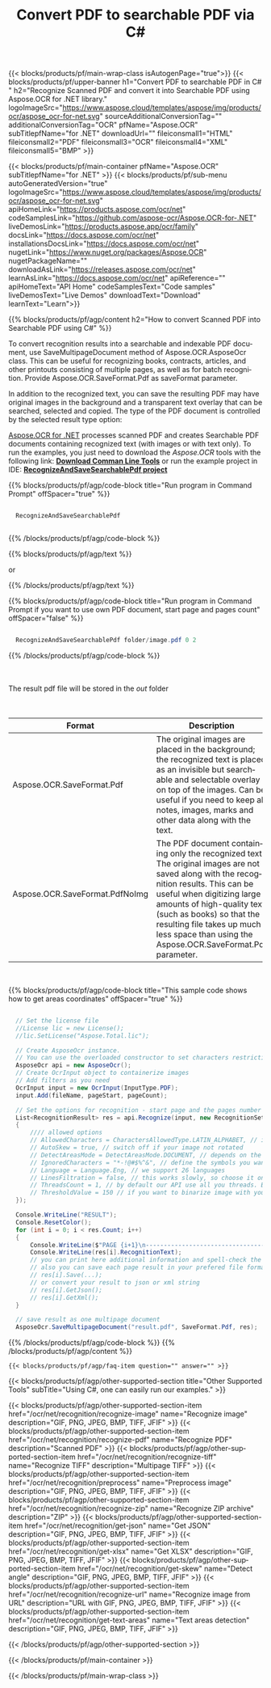 ﻿---
title: Convert PDF to searchable PDF via C# 
weight: 3920
url: /net/recognition/recognize-pdf/ 
lang: en
langdirlevel: 2
locales: ru
description: Recognize PDF and saving recognition results as a searchable PDF via C#. 
---

{{< blocks/products/pf/main-wrap-class isAutogenPage="true">}}
{{< blocks/products/pf/upper-banner h1="Convert PDF to searchable PDF in C# " h2="Recognize Scanned PDF and convert it into Searchable PDF using Aspose.OCR for .NET library." logoImageSrc="https://www.aspose.cloud/templates/aspose/img/products/ocr/aspose_ocr-for-net.svg" sourceAdditionalConversionTag="" additionalConversionTag="OCR" pfName="Aspose.OCR" subTitlepfName="for .NET" downloadUrl="" fileiconsmall1="HTML" fileiconsmall2="PDF" fileiconsmall3="OCR" fileiconsmall4="XML" fileiconsmall5="BMP" >}}


{{< blocks/products/pf/main-container pfName="Aspose.OCR" subTitlepfName="for .NET" >}}
{{< blocks/products/pf/sub-menu autoGeneratedVersion="true" logoImageSrc="https://www.aspose.cloud/templates/aspose/img/products/ocr/aspose_ocr-for-net.svg" apiHomeLink="https://products.aspose.com/ocr/net" codeSamplesLink="https://github.com/aspose-ocr/Aspose.OCR-for-.NET" liveDemosLink="https://products.aspose.app/ocr/family" docsLink="https://docs.aspose.com/ocr/net" installationsDocsLink="https://docs.aspose.com/ocr/net" nugetLink="https://www.nuget.org/packages/Aspose.OCR" nugetPackageName="" downloadAsLink="https://releases.aspose.com/ocr/net" learnAsLink="https://docs.aspose.com/ocr/net" apiReference="" apiHomeText="API Home" codeSamplesText="Code samples" liveDemosText="Live Demos" downloadText="Download" learnText="Learn">}}

{{% blocks/products/pf/agp/content h2="How to convert Scanned PDF into Searchable PDF using C#" %}}

To convert recognition results into a searchable and indexable PDF document, use SaveMultipageDocument method of Aspose.OCR.AsposeOcr class. This can be useful for recognizing books, contracts, articles, and other printouts consisting of multiple pages, as well as for batch recognition. Provide Aspose.OCR.SaveFormat.Pdf as saveFormat parameter.

In addition to the recognized text, you can save the resulting PDF may have original images in the background and a transparent text overlay that can be searched, selected and copied. The type of the PDF document is controlled by the selected result type option:

[Aspose.OCR for .NET](https://products.aspose.com/ocr/net) 
 processes scanned PDF and creates Searchable PDF documents containing recognized text (with images or with text only). To run the examples, you just need to download the *Aspose.OCR* 
 tools with the following link:  [**Download Comman Line Tools**](https://github.com/aspose-ocr/Aspose.OCR-for-.NET/releases/download/23.5.0/CommandLineToolsAsposeOcr23.5.0.zip)
 or run the example project in IDE: [**RecognizeAndSaveSearchablePdf project**](https://github.com/aspose-ocr/Aspose.OCR-for-.NET/tree/master/Applications_Aspose_Ocr_Net_6/RecognizeAndSaveSearchablePdf) 



{{% blocks/products/pf/agp/code-block title="Run program in Command Prompt" offSpacer="true" %}}

```cs

  RecognizeAndSaveSearchablePdf



```
{{% /blocks/products/pf/agp/code-block %}}

{{% blocks/products/pf/agp/text %}}

or

{{% /blocks/products/pf/agp/text %}}

{{% blocks/products/pf/agp/code-block title="Run program in Command Prompt if you want to use own PDF document, start page and pages count" offSpacer="false" %}}

```cs

  RecognizeAndSaveSearchablePdf folder/image.pdf 0 2

```
{{% /blocks/products/pf/agp/code-block %}}

<br/><br/>
The result pdf file will be stored in the *out* folder  
<br/><br/>


Format	|  Description 
--- | ---
Aspose.OCR.SaveFormat.Pdf	|   The original images are placed in the background; the recognized text is placed as an invisible but searchable and selectable overlay on top of the images. Can be useful if you need to keep all notes, images, marks and other data along with the text.
Aspose.OCR.SaveFormat.PdfNoImg &nbsp;&nbsp;	|  The PDF document containing only the recognized text. The original images are not saved along with the recognition results. This can be useful when digitizing large amounts of high-quality text (such as books) so that the resulting file takes up much less space than using the Aspose.OCR.SaveFormat.Pdf parameter.





<br/>





{{% blocks/products/pf/agp/code-block title="This sample code shows how to get areas coordinates" offSpacer="true" %}}

```cs

  // Set the license file
  //License lic = new License();
  //lic.SetLicense("Aspose.Total.lic");

  // Create AsposeOcr instance.
  // You can use the overloaded constructor to set characters restriction.
  AsposeOcr api = new AsposeOcr();
  // Create OcrInput object to containerize images
  // Add filters as you need
  OcrInput input = new OcrInput(InputType.PDF);
  input.Add(fileName, pageStart, pageCount);

  // Set the options for recognition - start page and the pages number
  List<RecognitionResult> res = api.Recognize(input, new RecognitionSettings
  {
      //// allowed options
      // AllowedCharacters = CharactersAllowedType.LATIN_ALPHABET, // ignore not latin symbols
      // AutoSkew = true, // switch off if your image not rotated
      // DetectAreasMode = DetectAreasMode.DOCUMENT, // depends on the structure of your image
      // IgnoredCharacters = "*-!@#$%^&", // define the symbols you want to ignore in the recognition result
      // Language = Language.Eng, // we support 26 languages
      // LinesFiltration = false, // this works slowly, so choose it only if your picture has lines and it they bad detected in TABLE ar DOCUMENT DetectAreasMode   
      // ThreadsCount = 1, // by default our API use all you threads. But you can run it in one thread. Simply set up this here
      // ThresholdValue = 150 // if you want to binarize image with your own threashold value, you can set up this here (from 1 to 255)
  });            

  Console.WriteLine("RESULT");
  Console.ResetColor();
  for (int i = 0; i < res.Count; i++)
  {
      Console.WriteLine($"PAGE {i+1}\n------------------------------------------------------------");
      Console.WriteLine(res[i].RecognitionText); 
      // you can print here additional information and spell-check the result
      // also you can save each page result in your prefered file format
      // res[i].Save(...);
      // or convert your result to json or xml string
      // res[i].GetJson();
      // res[i].GetXml();
  }

  // save result as one multipage document
  AsposeOcr.SaveMultipageDocument("result.pdf", SaveFormat.Pdf, res);
```

{{% /blocks/products/pf/agp/code-block %}}
{{% /blocks/products/pf/agp/content %}}

    {{< blocks/products/pf/agp/faq-item question="" answer="" >}}

  

<!-- aboutfile Ends -->

{{< blocks/products/pf/agp/other-supported-section title="Other Supported Tools" subTitle="Using C#, one can easily run our examples." >}}

{{< blocks/products/pf/agp/other-supported-section-item href="/ocr/net/recognition/recognize-image" name="Recognize image" description="GIF, PNG, JPEG, BMP, TIFF, JFIF" >}}
{{< blocks/products/pf/agp/other-supported-section-item href="/ocr/net/recognition/recognize-pdf" name="Recognize PDF" description="Scanned PDF" >}}
{{< blocks/products/pf/agp/other-supported-section-item href="/ocr/net/recognition/recognize-tiff" name="Recognize TIFF" description="Multipage TIFF" >}}
{{< blocks/products/pf/agp/other-supported-section-item href="/ocr/net/recognition/preprocess" name="Preprocess image" description="GIF, PNG, JPEG, BMP, TIFF, JFIF" >}}
{{< blocks/products/pf/agp/other-supported-section-item href="/ocr/net/recognition/recognize-zip" name="Recognize ZIP archive" description="ZIP" >}}
{{< blocks/products/pf/agp/other-supported-section-item href="/ocr/net/recognition/get-json" name="Get JSON" description="GIF, PNG, JPEG, BMP, TIFF, JFIF" >}}
{{< blocks/products/pf/agp/other-supported-section-item href="/ocr/net/recognition/get-xlsx" name="Get XLSX" description="GIF, PNG, JPEG, BMP, TIFF, JFIF" >}}
{{< blocks/products/pf/agp/other-supported-section-item href="/ocr/net/recognition/get-skew" name="Detect angle" description="GIF, PNG, JPEG, BMP, TIFF, JFIF" >}}
{{< blocks/products/pf/agp/other-supported-section-item href="/ocr/net/recognition/recognize-url" name="Recognize image from URL" description="URL with GIF, PNG, JPEG, BMP, TIFF, JFIF" >}}
{{< blocks/products/pf/agp/other-supported-section-item href="/ocr/net/recognition/get-text-areas" name="Text areas detection" description="GIF, PNG, JPEG, BMP, TIFF, JFIF" >}}

{{< /blocks/products/pf/agp/other-supported-section >}}

{{< /blocks/products/pf/main-container >}}
    
{{< /blocks/products/pf/main-wrap-class >}}
